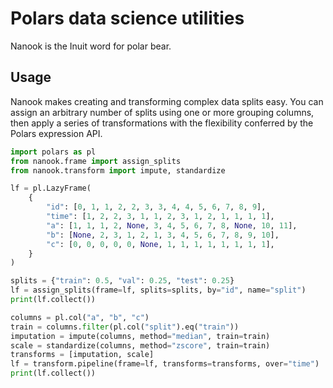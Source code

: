 # Polars data science utilities

Nanook is the Inuit word for polar bear.

## Usage

Nanook makes creating and transforming complex data splits easy. You can assign an arbitrary number of splits using one or more grouping columns, then apply a series of transformations with the flexibility conferred by the Polars expression API.

```python
import polars as pl
from nanook.frame import assign_splits
from nanook.transform import impute, standardize

lf = pl.LazyFrame(
    {
        "id": [0, 1, 1, 2, 2, 3, 3, 4, 4, 5, 6, 7, 8, 9],
        "time": [1, 2, 2, 3, 1, 1, 2, 3, 1, 2, 1, 1, 1, 1],
        "a": [1, 1, 1, 2, None, 3, 4, 5, 6, 7, 8, None, 10, 11],
        "b": [None, 2, 3, 1, 2, 1, 3, 4, 5, 6, 7, 8, 9, 10],
        "c": [0, 0, 0, 0, 0, None, 1, 1, 1, 1, 1, 1, 1, 1],
    }
)

splits = {"train": 0.5, "val": 0.25, "test": 0.25}
lf = assign_splits(frame=lf, splits=splits, by="id", name="split")
print(lf.collect())
```

```python
columns = pl.col("a", "b", "c")
train = columns.filter(pl.col("split").eq("train"))
imputation = impute(columns, method="median", train=train)
scale = standardize(columns, method="zscore", train=train)
transforms = [imputation, scale]
lf = transform.pipeline(frame=lf, transforms=transforms, over="time")
print(lf.collect())
```

